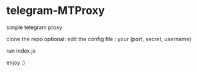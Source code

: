 # telegram-MTProxy
simple telegram proxy


clone the repo
optional: edit the config file : your (port, secret, username)

run index.js

enjoy :)

